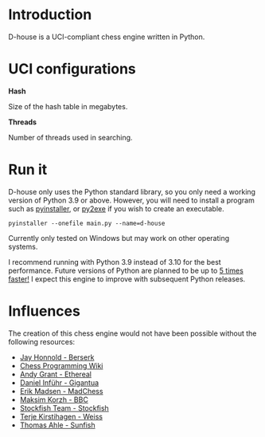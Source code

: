 # Introduction
D-house is a UCI-compliant chess engine written in Python.

# UCI configurations

**Hash**

Size of the hash table in megabytes.

**Threads**

Number of threads used in searching.

# Run it
D-house only uses the Python standard library, so you only need a working version of Python 3.9 or above.
However, you will need to install a program such as 
[pyinstaller](https://pypi.org/project/pyinstaller/), or [py2exe](https://pypi.org/project/py2exe/) if you wish to create an executable. 
```
pyinstaller --onefile main.py --name=d-house
```
Currently only tested on Windows but may work on other operating systems.

I recommend running with Python 3.9 instead of 3.10 for the best performance. Future versions of Python are planned to be up to [5 times faster!](https://github.com/markshannon/faster-cpython/blob/master/plan.md) I expect this engine to improve with subsequent Python releases.

# Influences
The creation of this chess engine would not have been possible without the following resources:
* [Jay Honnold - Berserk](https://github.com/jhonnold/berserk)<br/>
* [Chess Programming Wiki](https://www.chessprogramming.org/Main_Page)<br/>
* [Andy Grant - Ethereal](https://github.com/AndyGrant/Ethereal)<br/>
* [Daniel Inführ - Gigantua](https://github.com/Gigantua/Gigantua)<br/>
* [Erik Madsen - MadChess](https://www.madchess.net/)<br/>
* [Maksim Korzh - BBC](https://github.com/maksimKorzh/bbc)<br/>
* [Stockfish Team - Stockfish](https://github.com/official-stockfish/Stockfish)<br/>
* [Terje Kirstihagen - Weiss](https://github.com/TerjeKir/weiss)<br/>
* [Thomas Ahle - Sunfish](https://github.com/thomasahle/sunfish)<br/>
